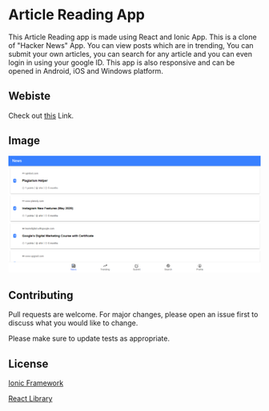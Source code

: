 # Article Reading App

This Article Reading app is made using React and Ionic App. This is a clone of "Hacker News" App. You can view posts which are in trending, You can submit your own articles, you can search for any article and you can even login in using your google ID. This app is also responsive and can be opened in Android, iOS and Windows platform.


## Webiste
Check out [this](https://snews-e8f4a.web.app/news) Link.

## Image
![](https://github.com/ssk090/articleReading/blob/main/ss1.png)

## Contributing
Pull requests are welcome. For major changes, please open an issue first to discuss what you would like to change.

Please make sure to update tests as appropriate.

## License
[Ionic Framework](https://ionicframework.com/)

[React Library](https://reactjs.org/)
